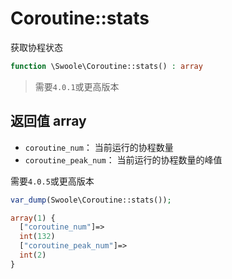 # Coroutine::stats

获取协程状态
```php
function \Swoole\Coroutine::stats() : array
```

> 需要`4.0.1`或更高版本

返回值 array
----

* `coroutine_num`： 当前运行的协程数量
* `coroutine_peak_num`： 当前运行的协程数量的峰值

 需要`4.0.5`或更高版本

```php
var_dump(Swoole\Coroutine::stats());

array(1) {
  ["coroutine_num"]=>
  int(132)
  ["coroutine_peak_num"]=>
  int(2)
}
```
